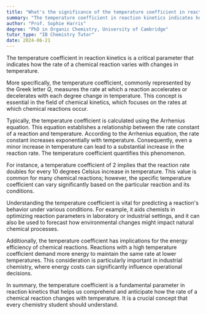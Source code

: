 ```yaml
---
title: "What's the significance of the temperature coefficient in reaction kinetics?"
summary: "The temperature coefficient in reaction kinetics indicates how the rate of a reaction changes with temperature."
author: "Prof. Sophie Harris"
degree: "PhD in Organic Chemistry, University of Cambridge"
tutor_type: "IB Chemistry Tutor"
date: 2024-06-21
---
```


The temperature coefficient in reaction kinetics is a critical parameter that indicates how the rate of a chemical reaction varies with changes in temperature.

More specifically, the temperature coefficient, commonly represented by the Greek letter $Q$, measures the rate at which a reaction accelerates or decelerates with each degree change in temperature. This concept is essential in the field of chemical kinetics, which focuses on the rates at which chemical reactions occur.

Typically, the temperature coefficient is calculated using the Arrhenius equation. This equation establishes a relationship between the rate constant of a reaction and temperature. According to the Arrhenius equation, the rate constant increases exponentially with temperature. Consequently, even a minor increase in temperature can lead to a substantial increase in the reaction rate. The temperature coefficient quantifies this phenomenon.

For instance, a temperature coefficient of $2$ implies that the reaction rate doubles for every $10$ degrees Celsius increase in temperature. This value is common for many chemical reactions; however, the specific temperature coefficient can vary significantly based on the particular reaction and its conditions.

Understanding the temperature coefficient is vital for predicting a reaction's behavior under various conditions. For example, it aids chemists in optimizing reaction parameters in laboratory or industrial settings, and it can also be used to forecast how environmental changes might impact natural chemical processes.

Additionally, the temperature coefficient has implications for the energy efficiency of chemical reactions. Reactions with a high temperature coefficient demand more energy to maintain the same rate at lower temperatures. This consideration is particularly important in industrial chemistry, where energy costs can significantly influence operational decisions.

In summary, the temperature coefficient is a fundamental parameter in reaction kinetics that helps us comprehend and anticipate how the rate of a chemical reaction changes with temperature. It is a crucial concept that every chemistry student should understand.
    